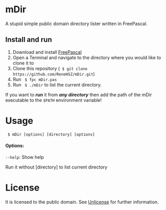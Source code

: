 # mDir
A stupid simple public domain directory lister written in FreePascal.

## Install and run
1. Download and install [FreePascal](http://freepascal.org/)
2. Open a Terminal and navigate to the directory where you would like to clone it to
3. Clone this repository (``` $ git clone https://github.com/ReneHSZ/mDir.git```)
4. Run ``` $ fpc mDir.pas```
5. Run ``` $ ./mDir``` to list the current directory.

If you want to ***run*** it from ***any directory*** then add the path of the mDir executable to the ```$PATH``` environment variable!

# Usage
``` $ mDir [options] [directory] [options]```
#### Options:
```--help```:     Show help

Run it without [directory] to list current directory

# License
It is licensed to the public domain. See [Unlicense](LICENSE) for further information.


